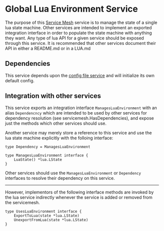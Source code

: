 # Global Lua Environment Service

The purpose of this [Service Mesh](https://github.com/gravestench/servicemesh) service is
to manage the state of a single lua state machine. Other services are intended to implement an exported 
integration interface in order to populate the state machine with anything
they want. Any type of lua API for a given service should be exposed through
this service. It is recommended that other services document their API in either
a README.md or in a LUA.md

## Dependencies

This service depends upon the [config file service](../configFile) and will
initialize its own default config.

## Integration with other services

This service exports an integration interface `ManagesLuaEnvironment` with an alias
`Dependencncy` which are intended to be used by other services for dependency
resolution (see servicemesh.HasDependencies), and expose just the methods which
other services should use.

 Another service may merely store a reference to this service and use the
lua state machine explicitly with the folloing interface:
```golang
type Dependency = ManagesLuaEnvironment

type ManagesLuaEnvironment interface {
    LuaState() *lua.LState
}
```

Other services should use the `ManagesLuaEnvironment` or `Dependency` interfaces to resolve
their dependency on this service.

__________

However, implementors of the following interface methods are invoked by the lua
service indirectly whenever the service is added or removed from the servicemesh.
```golang
type UsesLuaEnvironment interface {
    ExportToLua(state *lua.LState)
    UnexportFromLua(state *lua.LState)
}
```